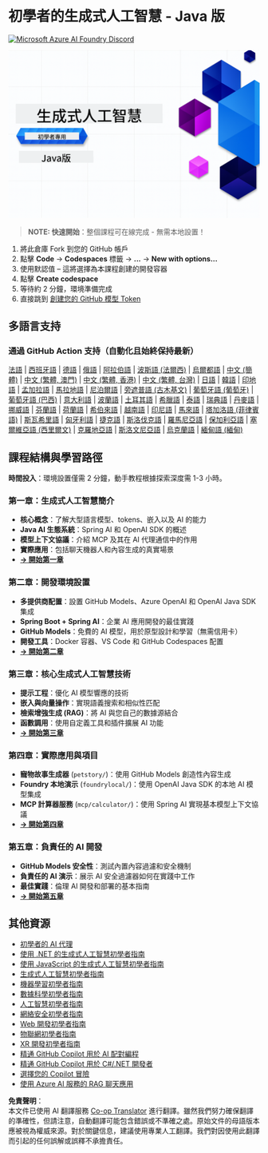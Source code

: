 <!--
CO_OP_TRANSLATOR_METADATA:
{
  "original_hash": "79df2d245c12d6b8ad57148fd049f106",
  "translation_date": "2025-07-23T12:00:26+00:00",
  "source_file": "README.md",
  "language_code": "mo"
}
-->
# 初學者的生成式人工智慧 - Java 版
[![Microsoft Azure AI Foundry Discord](https://dcbadge.limes.pink/api/server/ByRwuEEgH4)](https://discord.com/invite/ByRwuEEgH4)

![初學者的生成式人工智慧 - Java 版](../../translated_images/beg-genai-series.61edc4a6b2cc54284fa2d70eda26dc0ca2669e26e49655b842ea799cd6e16d2a.mo.png)

> **NOTE: 快速開始**：整個課程可在線完成 - 無需本地設置！
1. 將此倉庫 Fork 到您的 GitHub 帳戶
2. 點擊 **Code** → **Codespaces** 標籤 → **...** → **New with options...**
3. 使用默認值 – 這將選擇為本課程創建的開發容器
4. 點擊 **Create codespace**
5. 等待約 2 分鐘，環境準備完成
6. 直接跳到 [創建您的 GitHub 模型 Token](./02-SetupDevEnvironment/README.md#step-2-create-a-github-personal-access-token)

## 多語言支持

### 通過 GitHub Action 支持（自動化且始終保持最新）

[法語](../fr/README.md) | [西班牙語](../es/README.md) | [德語](../de/README.md) | [俄語](../ru/README.md) | [阿拉伯語](../ar/README.md) | [波斯語 (法爾西)](../fa/README.md) | [烏爾都語](../ur/README.md) | [中文 (簡體)](../zh/README.md) | [中文 (繁體, 澳門)](./README.md) | [中文 (繁體, 香港)](../hk/README.md) | [中文 (繁體, 台灣)](../tw/README.md) | [日語](../ja/README.md) | [韓語](../ko/README.md) | [印地語](../hi/README.md) | [孟加拉語](../bn/README.md) | [馬拉地語](../mr/README.md) | [尼泊爾語](../ne/README.md) | [旁遮普語 (古木基文)](../pa/README.md) | [葡萄牙語 (葡萄牙)](../pt/README.md) | [葡萄牙語 (巴西)](../br/README.md) | [意大利語](../it/README.md) | [波蘭語](../pl/README.md) | [土耳其語](../tr/README.md) | [希臘語](../el/README.md) | [泰語](../th/README.md) | [瑞典語](../sv/README.md) | [丹麥語](../da/README.md) | [挪威語](../no/README.md) | [芬蘭語](../fi/README.md) | [荷蘭語](../nl/README.md) | [希伯來語](../he/README.md) | [越南語](../vi/README.md) | [印尼語](../id/README.md) | [馬來語](../ms/README.md) | [塔加洛語 (菲律賓語)](../tl/README.md) | [斯瓦希里語](../sw/README.md) | [匈牙利語](../hu/README.md) | [捷克語](../cs/README.md) | [斯洛伐克語](../sk/README.md) | [羅馬尼亞語](../ro/README.md) | [保加利亞語](../bg/README.md) | [塞爾維亞語 (西里爾文)](../sr/README.md) | [克羅地亞語](../hr/README.md) | [斯洛文尼亞語](../sl/README.md) | [烏克蘭語](../uk/README.md) | [緬甸語 (緬甸)](../my/README.md)

## 課程結構與學習路徑

**時間投入**：環境設置僅需 2 分鐘，動手教程根據探索深度需 1-3 小時。

### **第一章：生成式人工智慧簡介**
- **核心概念**：了解大型語言模型、tokens、嵌入以及 AI 的能力
- **Java AI 生態系統**：Spring AI 和 OpenAI SDK 的概述
- **模型上下文協議**：介紹 MCP 及其在 AI 代理通信中的作用
- **實際應用**：包括聊天機器人和內容生成的真實場景
- **[→ 開始第一章](./01-IntroToGenAI/README.md)**

### **第二章：開發環境設置**
- **多提供商配置**：設置 GitHub Models、Azure OpenAI 和 OpenAI Java SDK 集成
- **Spring Boot + Spring AI**：企業 AI 應用開發的最佳實踐
- **GitHub Models**：免費的 AI 模型，用於原型設計和學習（無需信用卡）
- **開發工具**：Docker 容器、VS Code 和 GitHub Codespaces 配置
- **[→ 開始第二章](./02-SetupDevEnvironment/README.md)**

### **第三章：核心生成式人工智慧技術**
- **提示工程**：優化 AI 模型響應的技術
- **嵌入與向量操作**：實現語義搜索和相似性匹配
- **檢索增強生成 (RAG)**：將 AI 與您自己的數據源結合
- **函數調用**：使用自定義工具和插件擴展 AI 功能
- **[→ 開始第三章](./03-CoreGenerativeAITechniques/README.md)**

### **第四章：實際應用與項目**
- **寵物故事生成器** (`petstory/`)：使用 GitHub Models 創造性內容生成
- **Foundry 本地演示** (`foundrylocal/`)：使用 OpenAI Java SDK 的本地 AI 模型集成
- **MCP 計算器服務** (`mcp/calculator/`)：使用 Spring AI 實現基本模型上下文協議
- **[→ 開始第四章](./04-PracticalSamples/README.md)**

### **第五章：負責任的 AI 開發**
- **GitHub Models 安全性**：測試內置內容過濾和安全機制
- **負責任的 AI 演示**：展示 AI 安全過濾器如何在實踐中工作
- **最佳實踐**：倫理 AI 開發和部署的基本指南
- **[→ 開始第五章](./05-ResponsibleGenAI/README.md)**

## 其他資源 

- [初學者的 AI 代理](https://github.com/microsoft/ai-agents-for-beginners)
- [使用 .NET 的生成式人工智慧初學者指南](https://github.com/microsoft/Generative-AI-for-beginners-dotnet)
- [使用 JavaScript 的生成式人工智慧初學者指南](https://github.com/microsoft/generative-ai-with-javascript)
- [生成式人工智慧初學者指南](https://github.com/microsoft/generative-ai-for-beginners)
- [機器學習初學者指南](https://aka.ms/ml-beginners)
- [數據科學初學者指南](https://aka.ms/datascience-beginners)
- [人工智慧初學者指南](https://aka.ms/ai-beginners)
- [網絡安全初學者指南](https://github.com/microsoft/Security-101)
- [Web 開發初學者指南](https://aka.ms/webdev-beginners)
- [物聯網初學者指南](https://aka.ms/iot-beginners)
- [XR 開發初學者指南](https://github.com/microsoft/xr-development-for-beginners)
- [精通 GitHub Copilot 用於 AI 配對編程](https://aka.ms/GitHubCopilotAI)
- [精通 GitHub Copilot 用於 C#/.NET 開發者](https://github.com/microsoft/mastering-github-copilot-for-dotnet-csharp-developers)
- [選擇您的 Copilot 冒險](https://github.com/microsoft/CopilotAdventures)
- [使用 Azure AI 服務的 RAG 聊天應用](https://github.com/Azure-Samples/azure-search-openai-demo-java)

**免責聲明**：  
本文件已使用 AI 翻譯服務 [Co-op Translator](https://github.com/Azure/co-op-translator) 進行翻譯。雖然我們努力確保翻譯的準確性，但請注意，自動翻譯可能包含錯誤或不準確之處。原始文件的母語版本應被視為權威來源。對於關鍵信息，建議使用專業人工翻譯。我們對因使用此翻譯而引起的任何誤解或誤釋不承擔責任。